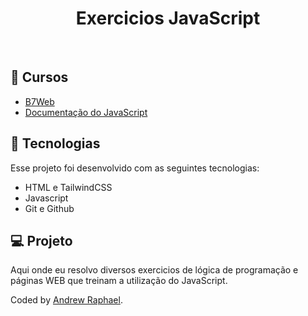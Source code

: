 <h1 align="center"> Exercicios JavaScript </h1>

<br>

## 📓 Cursos

- <a href="https://alunos.b7web.com.br/login">B7Web</a>
- <a href="https://developer.mozilla.org/pt-BR/docs/Learn/JavaScript">Documentação do JavaScript</a>

## 🚀 Tecnologias

Esse projeto foi desenvolvido com as seguintes tecnologias:

- HTML e TailwindCSS
- Javascript
- Git e Github

## 💻 Projeto

Aqui onde eu resolvo diversos exercicios de lógica de programação e páginas WEB que treinam a utilização do JavaScript.

 <div class="attribution">
    Coded by <a href="#">Andrew Raphael</a>.
  </div>
